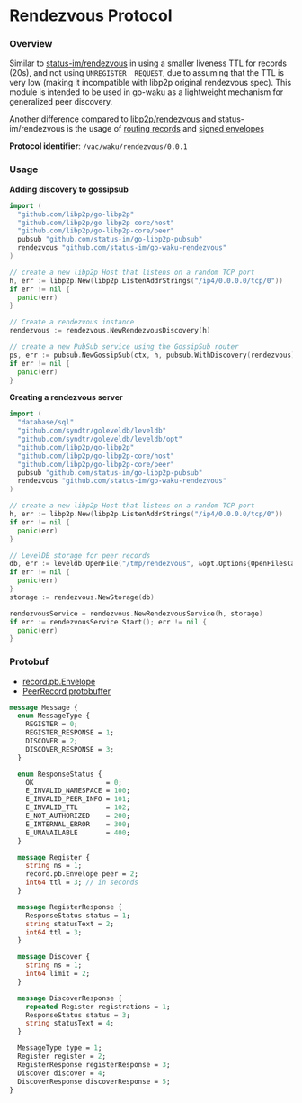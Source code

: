 # Rendezvous Protocol

### Overview

Similar to [status-im/rendezvous](https://github.com/status-im/rendezvous) 
in using a smaller liveness TTL for records (20s), and not using `UNREGISTER 
REQUEST`, due to assuming that the TTL is very low (making it incompatible 
with libp2p original rendezvous spec). This module is intended to be used 
in go-waku as a lightweight mechanism for generalized peer discovery.

Another difference compared to [libp2p/rendezvous](https://github.com/libp2p/specs/blob/master/rendezvous/README.md) and status-im/rendezvous is the usage of [routing records](https://github.com/libp2p/specs/blob/master/RFC/0003-routing-records.md) and [signed envelopes](https://github.com/libp2p/specs/blob/master/RFC/0002-signed-envelopes.md)

**Protocol identifier**: `/vac/waku/rendezvous/0.0.1`

### Usage

**Adding discovery to gossipsub**
```go
import (
  "github.com/libp2p/go-libp2p"
  "github.com/libp2p/go-libp2p-core/host"
  "github.com/libp2p/go-libp2p-core/peer"
  pubsub "github.com/status-im/go-libp2p-pubsub"
  rendezvous "github.com/status-im/go-waku-rendezvous"
)

// create a new libp2p Host that listens on a random TCP port
h, err := libp2p.New(libp2p.ListenAddrStrings("/ip4/0.0.0.0/tcp/0"))
if err != nil {
  panic(err)
}

// Create a rendezvous instance
rendezvous := rendezvous.NewRendezvousDiscovery(h)

// create a new PubSub service using the GossipSub router
ps, err := pubsub.NewGossipSub(ctx, h, pubsub.WithDiscovery(rendezvous))
if err != nil {
  panic(err)
}
```

**Creating a rendezvous server**
```go
import (
  "database/sql"
  "github.com/syndtr/goleveldb/leveldb"
  "github.com/syndtr/goleveldb/leveldb/opt"
  "github.com/libp2p/go-libp2p"
  "github.com/libp2p/go-libp2p-core/host"
  "github.com/libp2p/go-libp2p-core/peer"
  pubsub "github.com/status-im/go-libp2p-pubsub"
  rendezvous "github.com/status-im/go-waku-rendezvous"
)

// create a new libp2p Host that listens on a random TCP port
h, err := libp2p.New(libp2p.ListenAddrStrings("/ip4/0.0.0.0/tcp/0"))
if err != nil {
  panic(err)
}

// LevelDB storage for peer records
db, err := leveldb.OpenFile("/tmp/rendezvous", &opt.Options{OpenFilesCacheCapacity: 3})
if err != nil {
  panic(err)
}
storage := rendezvous.NewStorage(db)

rendezvousService = rendezvous.NewRendezvousService(h, storage)
if err := rendezvousService.Start(); err != nil {
  panic(err)
}
```

### Protobuf

- [record.pb.Envelope](https://github.com/libp2p/specs/blob/master/RFC/0002-signed-envelopes.md#wire-format)
- [PeerRecord protobuffer](https://github.com/libp2p/specs/blob/master/RFC/0003-routing-records.md#address-record-format)

```protobuf
message Message {
  enum MessageType {
    REGISTER = 0;
    REGISTER_RESPONSE = 1;
    DISCOVER = 2;
    DISCOVER_RESPONSE = 3;
  }

  enum ResponseStatus {
    OK                  = 0;
    E_INVALID_NAMESPACE = 100;
    E_INVALID_PEER_INFO = 101;
    E_INVALID_TTL       = 102;
    E_NOT_AUTHORIZED    = 200;
    E_INTERNAL_ERROR    = 300;
    E_UNAVAILABLE       = 400;
  }

  message Register {
    string ns = 1;
    record.pb.Envelope peer = 2;
    int64 ttl = 3; // in seconds
  }

  message RegisterResponse {
    ResponseStatus status = 1;
    string statusText = 2;
    int64 ttl = 3;
  }

  message Discover {
    string ns = 1;
    int64 limit = 2;
  }

  message DiscoverResponse {
    repeated Register registrations = 1;
    ResponseStatus status = 3;
    string statusText = 4;
  }

  MessageType type = 1;
  Register register = 2;
  RegisterResponse registerResponse = 3;
  Discover discover = 4;
  DiscoverResponse discoverResponse = 5;
}

```
